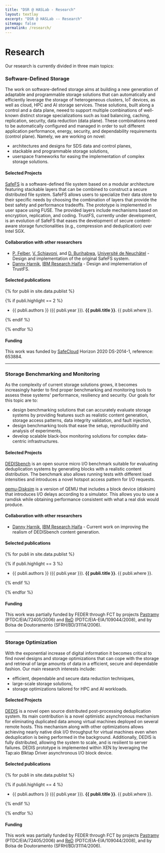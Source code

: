 ```yaml
---
title: "DSR @ HASLab - Research"
layout: textlay
excerpt: "DSR @ HASLab -- Research"
sitemap: false
permalink: /research/
---
```


# Research

Our research is currently divided in three main topics: 

### Software-Defined Storage

The work on software-defined storage aims at building a new generation of adaptable and programmable storage solutions that can automatically and efficiently leverage the storage of heterogeneous clusters, IoT devices, as well as cloud, HPC and AI storage services. These solutions, built along a control and a data plane, neeed to support multiple combinations of well-known distinct storage specializations such as load balancing, caching, replication, security, data reduction (data plane). These combinations need to be automatically configured and managed in order to suit different application performance, energy, security, and dependability requirements (control plane). Namely, we are working on novel:

- architectures and designs for SDS data and control planes,
- stackable and programmable storage solutions,
- userspace frameworks for easing the implementation of complex storage solutions. 


#### Selected Projects

[SafeFS](https://github.com/safecloud-project/safefs) is a software-defined file system based on a modular architecture featuring stackable layers that can be combined to construct a secure distributed file system. SafeFS allows users to specialize their data store to their specific needs by choosing the combination of layers that provide the best safety and performance tradeoffs. The prototype is implemented in user space using FUSE. The provided layers include mechanisms based on encryption, replication, and coding. TrustFS, currently under development, is an evolution of SafeFS that eases the development of secure content-aware storage functionalities (e.g., compression and deduplication) over Intel SGX.

#### Collaboration with other researchers

- [P. Felber](http://members.unine.ch/pascal.felber/index.html), [V. Schiavoni](http://members.unine.ch/valerio.schiavoni/), and [D. Burihabwa](https://libra.unine.ch/Personnes/Dorian_Burihabwa/L-en), [Université de Neuchâtel](https://www.unine.ch) - Design and implementation of the original SafeFS system.
- [Danny Harnik](https://researcher.watson.ibm.com/researcher/view.php?person=il-DANNYH), [IBM Research Haifa](http://www.research.ibm.com/labs/haifa/) - Design and implementation of TrustFS.

#### Selected publications

{% for publi in site.data.publist %}

  {% if publi.highlight == 2 %}

  - {{ publi.authors }} ({{ publi.year }}). <strong>{{ publi.title }}</strong>. {{ publi.where }}.

  {% endif %}

{% endfor %}

#### Funding

This work was funded by [SafeCloud](http://www.safecloud-project.eu) Horizon 2020 DS-2014-1, reference: 653884.

---

### Storage Benchmarking and Monitoring

As the complexity of current storage solutions grows, it becomes increasingly harder to find proper benchmarking and monitoring tools to assess these systems' performance, resiliency and security. Our goals for this topic are to:

- design benchmarking solutions that can accurately evaluate storage systems by providing features such as realistic content generation, storage access patterns, data integrity validation, and fault injection,
- design benchmarking tools that ease the setup, reproducibility and analysis of experiments,
- develop scalable black-box monitoring solutions for complex data-centric infrastructures.   

#### Selected Projects

[DEDISbench](https://github.com/jtpaulo/dedisbench) is an open source micro I/O benchmark suitable for evaluating deduplication systems by generating blocks with a realistic content distribution. The benchmark also allows running tests with different load intensities and introduces a novel hotspot access pattern for I/O requests.

[qemu-Disksim](https://github.com/jopereira/qemu-disksim) is a version of QEMU that includes a block device (disksim) that introduces I/O delays according to a simulator. This allows you to use a ramdisk while obtaining performance consistent with what a real disk would produce.

#### Collaboration with other researchers

- [Danny Harnik](https://researcher.watson.ibm.com/researcher/view.php?person=il-DANNYH), [IBM Research Haifa](http://www.research.ibm.com/labs/haifa/) - Current work on improving the realism of DEDISbench content generation.

#### Selected publications

{% for publi in site.data.publist %}

  {% if publi.highlight == 3 %}

  - {{ publi.authors }} ({{ publi.year }}). <strong>{{ publi.title }}</strong>. {{ publi.where }}.

  {% endif %}
  
{% endfor %}

#### Funding

This work was partially funded by FEDER through FCT by projects [Pastramy](http://pastramy.gsd.inesc-id.pt) (PTDC/EIA/72405/2006) and [ReD](http://red.lsd.di.uminho.pt) (PDTC/EIA-EIA/109044/2008), and by Bolsa de Doutoramento (SFRH/BD/31114/2006).

---

### Storage Optimization

With the exponential increase of digital information it becomes critical to find novel designs and storage optimizations that can cope with the storage and retrieval of large amounts of data in a efficient, secure and dependable fashion. Our main research interests include:

- efficient, dependable and secure data reduction techniques, 
- large-scale storage solutions,
- storage optimizations tailored for HPC and AI workloads.

#### Selected Projects

[DEDIS](https://launchpad.net/holeycow/dedis-deduplication-system) is a novel open source distributed post-processing deduplication system. Its main contribution is a novel optimistic asynchronous mechanism for eliminating duplicated data among virtual machines deployed on several remote hosts. This mechanism along with other optimizations allows achieving nearly native disk I/O throughput for virtual machines even when deduplication is being performed in the background. Additionally, DEDIS is fully distributed, allowing the system to scale, and is resilient to server failures. DEDIS prototype is implemented within XEN by leveraging the Tap:aio Blktap Driver asynchronous I/O block device.

#### Selected publications

{% for publi in site.data.publist %}

  {% if publi.highlight == 4 %}

  - {{ publi.authors }} ({{ publi.year }}). <strong>{{ publi.title }}</strong>. {{ publi.where }}.

  {% endif %}
  
{% endfor %}

#### Funding

This work was partially funded by FEDER through FCT by projects [Pastramy](http://pastramy.gsd.inesc-id.pt) (PTDC/EIA/72405/2006) and [ReD](http://red.lsd.di.uminho.pt) (PDTC/EIA-EIA/109044/2008), and by Bolsa de Doutoramento (SFRH/BD/31114/2006).

